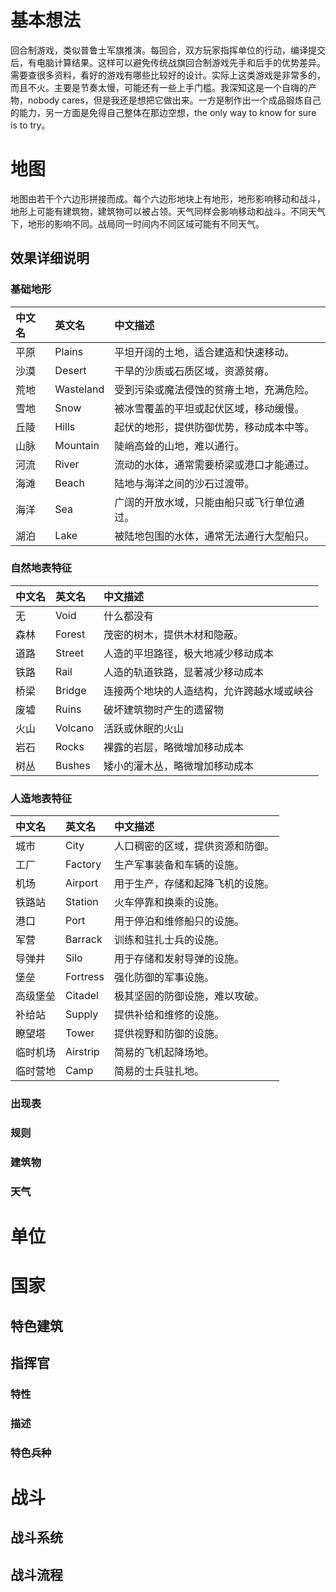 # 基本想法

回合制游戏，类似普鲁士军旗推演。每回合，双方玩家指挥单位的行动，编译提交后，有电脑计算结果。这样可以避免传统战旗回合制游戏先手和后手的优势差异。需要查很多资料，看好的游戏有哪些比较好的设计。实际上这类游戏是非常多的，而且不火。主要是节奏太慢，可能还有一些上手门槛。我深知这是一个自嗨的产物，nobody cares，但是我还是想把它做出来。一方是制作出一个成品锻炼自己的能力，另一方面是免得自己整体在那边空想，the only way to know for sure is to try。

# 地图
地图由若干个六边形拼接而成。每个六边形地块上有地形，地形影响移动和战斗，地形上可能有建筑物，建筑物可以被占领。天气同样会影响移动和战斗。不同天气下，地形的影响不同。战局同一时间内不同区域可能有不同天气。

## 效果详细说明

### 基础地形

| 中文名 | 英文名    | 中文描述                                   |
| :----- | :-------- | :----------------------------------------- |
| 平原   | Plains    | 平坦开阔的土地，适合建造和快速移动。       |
| 沙漠   | Desert    | 干旱的沙质或石质区域，资源贫瘠。           |
| 荒地   | Wasteland | 受到污染或魔法侵蚀的贫瘠土地，充满危险。   |
| 雪地   | Snow      | 被冰雪覆盖的平坦或起伏区域，移动缓慢。     |
| 丘陵   | Hills     | 起伏的地形，提供防御优势，移动成本中等。   |
| 山脉   | Mountain  | 陡峭高耸的山地，难以通行。                 |
| 河流   | River     | 流动的水体，通常需要桥梁或港口才能通过。   |
| 海滩   | Beach     | 陆地与海洋之间的沙石过渡带。               |
| 海洋   | Sea       | 广阔的开放水域，只能由船只或飞行单位通过。 |
| 湖泊   | Lake      | 被陆地包围的水体，通常无法通行大型船只。   |

### 自然地表特征

| 中文名 | 英文名  | 中文描述                                   |
| :----- | :------ | :----------------------------------------- |
| 无     | Void    | 什么都没有                                 |
| 森林   | Forest  | 茂密的树木，提供木材和隐蔽。               |
| 道路   | Street  | 人造的平坦路径，极大地减少移动成本         |
| 铁路   | Rail    | 人造的轨道铁路，显著减少移动成本           |
| 桥梁   | Bridge  | 连接两个地块的人造结构，允许跨越水域或峡谷 |
| 废墟   | Ruins   | 破坏建筑物时产生的遗留物                   |
| 火山   | Volcano | 活跃或休眠的火山                           |
| 岩石   | Rocks   | 裸露的岩层，略微增加移动成本               |
| 树丛   | Bushes  | 矮小的灌木丛，略微增加移动成本             |

### 人造地表特征

| 中文名   | 英文名   | 中文描述                         |
| :------- | :------- | :------------------------------- |
| 城市     | City     | 人口稠密的区域，提供资源和防御。 |
| 工厂     | Factory  | 生产军事装备和车辆的设施。       |
| 机场     | Airport  | 用于生产，存储和起降飞机的设施。 |
| 铁路站   | Station  | 火车停靠和换乘的设施。           |
| 港口     | Port     | 用于停泊和维修船只的设施。       |
| 军营     | Barrack  | 训练和驻扎士兵的设施。           |
| 导弹井   | Silo     | 用于存储和发射导弹的设施。       |
| 堡垒     | Fortress | 强化防御的军事设施。             |
| 高级堡垒 | Citadel  | 极其坚固的防御设施，难以攻破。   |
| 补给站   | Supply   | 提供补给和维修的设施。           |
| 瞭望塔   | Tower    | 提供视野和防御的设施。           |
| 临时机场 | Airstrip | 简易的飞机起降场地。             |
| 临时营地 | Camp     | 简易的士兵驻扎地。               |

### 出现表

### 规则



### 建筑物

### 天气

# 单位

# 国家

## 特色建筑

## 指挥官

### 特性

### 描述

### 特色兵种

# 战斗

## 战斗系统

## 战斗流程
